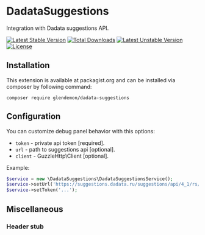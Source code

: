 DadataSuggestions
=================

Integration with Dadata suggestions API.

[![Latest Stable Version](https://poser.pugx.org/glendemon/dadata-suggestions/v/stable)](https://packagist.org/packages/glendemon/dadata-suggestions)
[![Total Downloads](https://poser.pugx.org/glendemon/dadata-suggestions/downloads)](https://packagist.org/packages/glendemon/dadata-suggestions)
[![Latest Unstable Version](https://poser.pugx.org/glendemon/dadata-suggestions/v/unstable)](https://packagist.org/packages/glendemon/dadata-suggestions)
[![License](https://poser.pugx.org/glendemon/dadata-suggestions/license)](https://packagist.org/packages/glendemon/dadata-suggestions)

Installation
-------------

This extension is available at packagist.org and can be installed via composer by following command:

`composer require glendemon/dadata-suggestions`

Configuration
---------

You can customize debug panel behavior with this options:

- `token` - private api token [required].
- `url` - path to suggestions api [optional].
- `client` - GuzzleHttp\Client [optional].

Example:

```php
$service = new \DadataSuggestions\DadataSuggestionsService();
$service->setUrl('https://suggestions.dadata.ru/suggestions/api/4_1/rs/suggest/');
$service->setToken('...');
```

Miscellaneous
----------------

### Header stub

